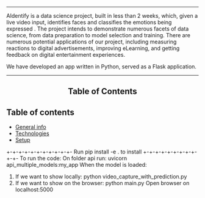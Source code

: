 <!--div align="center">
    <h1>AIdentify</h1>
</div-->

--- 

AIdentify is a data science project, built in less than 2 weeks, which, given a live video input, identifies faces and classifies the emotions being expressed . The project intends to demonstrate numerous facets of data science, from data preparation to model selection and training. There are numerous potential applications of our project, including measuring reactions to digital advertisements, improving eLearning, and getting feedback on digital entertainment experiences.

We have developed an app written in Python, served as a Flask application. 

---

<div align="center">
    <h2> Table of Contents </h2>
</div>


## Table of contents
* [General info](#general-info)
* [Technologies](#technologies)
* [Setup](#setup)




+-+-+-+-+-+-+-+-+-+-+-
Run pip install -e . to install
+-+-+-+-+-+-+-+-+-+-+-
To run the code:
On folder api run: uvicorn api_multiple_models:my_app
When the model is loaded:
1) If we want to show locally:
    python video_capture_with_prediction.py
2) If we want to show on the browser:
    python main.py
   Open browser on localhost:5000
